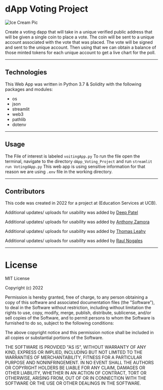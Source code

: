 # dApp Voting Project

![Ice Cream Pic](https://github.com/rulo96z/Vouting_Proyect/blob/master/image/Eii7lfJWAAEQJ-n.png?raw=True)

Create a voting dapp that will take in a unique verified public address that will be given a single coin to place a vote. The coin will be sent to a unique account associated with the vote that was placed. The vote will be signed and sent to the unique account. Then using that we can obtain a balance of those minted tokens for each unique account to get a live chart for the poll.

---
## Technologies

This Web App was written in Python 3.7 & Solidity with the following packages and modules:

- os
- json
- streamlit
- web3
- pathlib
- dotenv
---
## Usage

The File of interest is labeled ``` voitingApp.py ```
To run the file open the terminal, navigate to the directory ```dApp_Voting_Project``` and run ``` streamlit run VotingdApp.py ```
This web app is using sensitive information for that reason we are using ``` .env ``` file in the working directory.

---
## Contributors

This code was created in 2022 for a project at (Education Services at UCB). 

Additional updates/ uploads for usability was added by [Deep Patel](mailto:deep4patel9@gmail.com)

Additional updates/ uploads for usability was added by [Anthony Zamora](mailto:freshfarm99@gmail.com)

Additional updates/ uploads for usability was added by [Thomas Leahy](mailto:thomasleahy6@gmail.com)

Additional updates/ uploads for usability was added by [Raul Nogales](mailto:rulo.nogales@nogalesinvestments.com)

---
# License
MIT License

Copyright (c) 2022 

Permission is hereby granted, free of charge, to any person obtaining a copy
of this software and associated documentation files (the "Software"), to deal
in the Software without restriction, including without limitation the rights
to use, copy, modify, merge, publish, distribute, sublicense, and/or sell
copies of the Software, and to permit persons to whom the Software is
furnished to do so, subject to the following conditions:

The above copyright notice and this permission notice shall be included in all
copies or substantial portions of the Software.

THE SOFTWARE IS PROVIDED "AS IS", WITHOUT WARRANTY OF ANY KIND, EXPRESS OR
IMPLIED, INCLUDING BUT NOT LIMITED TO THE WARRANTIES OF MERCHANTABILITY,
FITNESS FOR A PARTICULAR PURPOSE AND NONINFRINGEMENT. IN NO EVENT SHALL THE
AUTHORS OR COPYRIGHT HOLDERS BE LIABLE FOR ANY CLAIM, DAMAGES OR OTHER
LIABILITY, WHETHER IN AN ACTION OF CONTRACT, TORT OR OTHERWISE, ARISING FROM,
OUT OF OR IN CONNECTION WITH THE SOFTWARE OR THE USE OR OTHER DEALINGS IN THE
SOFTWARE.
